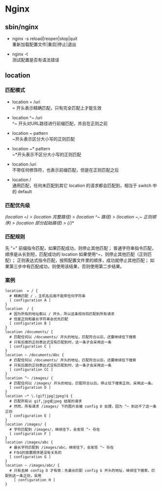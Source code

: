 # Nginx

## sbin/nginx

* nginx -s reload|reopen|stop|quit  
重新加载配置文件|重启|停止|退出

* nginx -t   
测试配置是否有语法错误


## location

### 匹配模式

* location = /uri 　       
= 开头表示精确匹配，只有完全匹配上才能生效

* location ^~ /uri         
^~ 开头对URL路径进行前缀匹配，并且在正则之前

* location ~ pattern       
~开头表示区分大小写的正则匹配

* location ~* pattern      
~*开头表示不区分大小写的正则匹配

* location /uri            
不带任何修饰符，也表示前缀匹配，但是在正则匹配之后

* location /               
通用匹配，任何未匹配到其它 location 的请求都会匹配到，相当于 switch 中的 default

### 匹配优先级

**(location =) > (location 完整路径) > (location ^~ 路径) > (location ~,~* 正则顺序) > (location 部分起始路径) > (/)**

### 匹配规则

先 "=" 前缀指令匹配，如果匹配成功，则停止其他匹配；
普通字符串指令匹配，顺序是从长到短，匹配成功的 location 如果使用^~，则停止其他匹配（正则匹配）；
正则表达式指令匹配，按照配置文件里的顺序，成功就停止其他匹配；
如果第三步中有匹配成功，则使用该结果，否则使用第二步结果。

### 案例
```nginx
location  = / {
  # 精确匹配 / ，主机名后面不能带任何字符串
  [ configuration A ] 
}
location  / {
  # 因为所有的地址都以 / 开头，所以这条规则将匹配到所有请求
  # 但是正则和最长字符串会优先匹配
  [ configuration B ] 
}
location /documents/ {
  # 匹配任何以 /documents/ 开头的地址，匹配符合以后，还要继续往下搜索
  # 只有后面的正则表达式没有匹配到时，这一条才会采用这一条
  [ configuration C ] 
}
location ~ /documents/Abc {
  # 匹配任何以 /documents/ 开头的地址，匹配符合以后，还要继续往下搜索
  # 只有后面的正则表达式没有匹配到时，这一条才会采用这一条
  [ configuration CC ] 
}
location ^~ /images/ {
  # 匹配任何以 /images/ 开头的地址，匹配符合以后，停止往下搜索正则，采用这一条。
  [ configuration D ] 
}
location ~* \.(gif|jpg|jpeg)$ {
  # 匹配所有以 gif,jpg或jpeg 结尾的请求
  # 然而，所有请求 /images/ 下的图片会被 config D 处理，因为 ^~ 到达不了这一条正则
  [ configuration E ] 
}
location /images/ {
  # 字符匹配到 /images/，继续往下，会发现 ^~ 存在
  [ configuration F ] 
}
location /images/abc {
  # 最长字符匹配到 /images/abc，继续往下，会发现 ^~ 存在
  # F与G的放置顺序是没有关系的
  [ configuration G ] 
}
location ~ /images/abc/ {
  # 只有去掉 config D 才有效：先最长匹配 config G 开头的地址，继续往下搜索，匹配到这一条正则，采用
    [ configuration H ] 
}
```